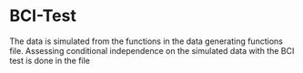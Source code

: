 # BCI-Test
The data is simulated from the functions in the data generating functions file. Assessing conditional independence on the simulated data with the BCI test is done in the file  
